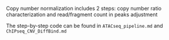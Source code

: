Copy number normalization includes 2 steps: 
copy number ratio characterization and read/fragment count in peaks adjustment 

The step-by-step code can be found in `ATACseq_pipeline.md` and `ChIPseq_CNV_DiffBind.md`
